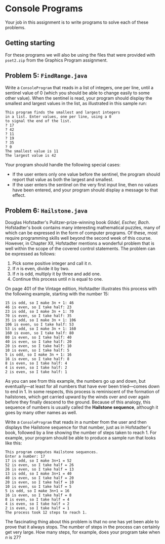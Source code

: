 # Console Programs

Your job in this assignment is to write programs to solve each of these problems.

## Getting starting

For these programs we will also be using the files that were provided with 
`pset2.zip` from the Graphics Program assignment. 

## Problem 5: `FindRange.java`

Write a `ConsoleProgram` that reads in a list of integers, one per line, until a
sentinel value of 0 (which you should be able to change easily to some other
value). When the sentinel is read, your program should display the smallest and
largest values in the list, as illustrated in this sample run:

    This program finds the smallest and largest integers
    in a list. Enter values, one per line, using a 0
    to signal the end of the list.
    ? 17
    ? 42
    ? 11
    ? 19
    ? 35
    ? 0
    The smallest value is 11
    The largest value is 42

Your program should handle the following special cases:

* If the user enters only one value before the sentinel, the program should
  report that value as both the largest and smallest.
* If the user enters the sentinel on the very first input line, then no values
  have been entered, and your program should display a message to that effect.

## Problem 6: `Hailstone.java`

Douglas Hofstadter's Pulitzer-prize-winning book *Gödel, Escher,
Bach*. Hofstadter's book contains many interesting mathematical puzzles, many of
which can be expressed in the form of computer programs. Of these, most require
programming skills well beyond the second week of this course. However, in
Chapter XII, Hofstadter mentions a wonderful problem that is well within the
scope of the covered control statements. The problem can be expressed as
follows:

1. Pick some positive integer and call it *n*.  
2. If *n* is even, divide it by two.  
3. If *n* is odd, multiply it by three and add one.  
4. Continue this process until *n* is equal to one.  

On page 401 of the Vintage edition, Hofstadter illustrates this process with the
following example, starting with the number 15:

    15 is odd, so I make 3n + 1: 46
    46 is even, so I take half: 23
    23 is odd, so I make 3n + 1: 70
    70 is even, so I take half: 35
    35 is odd, so I make 3n + 1: 106
    106 is even, so I take half: 53
    53 is odd, so I make 3n + 1: 160
    160 is even, so I take half: 80
    80 is even, so I take half: 40
    40 is even, so I take half: 20
    20 is even, so I take half: 10
    10 is even, so I take half: 5
    5 is odd, so I make 3n + 1: 16
    16 is even, so I take half: 8
    8 is even, so I take half: 4
    4 is even, so I take half: 2
    2 is even, so I take half: 1
    
As you can see from this example, the numbers go up and down, but eventually—at
least for all numbers that have ever been tried—comes down to end in 1. In some
respects, this process is reminiscent of the formation of hailstones, which get
carried upward by the winds over and over again before they finally descend to
the ground. Because of this analogy, this sequence of numbers is usually called
the **Hailstone sequence**, although it goes by many other names as well.

Write a `ConsoleProgram` that reads in a number from the user and then displays
the Hailstone sequence for that number, just as in Hofstadter's book, followed
by a line showing the number of steps taken to reach 1. For example, your
program should be able to produce a sample run that looks like this:

    This program computes Hailstone sequences.
    Enter a number: 17
    17 is odd, so I make 3n+1 = 52
    52 is even, so I take half = 26
    26 is even, so I take half = 13
    13 is odd, so I make 3n+1 = 40
    40 is even, so I take half = 20
    20 is even, so I take half = 10
    10 is even, so I take half = 5
    5 is odd, so I make 3n+1 = 16
    16 is even, so I take half = 8
    8 is even, so I take half = 4
    4 is even, so I take half = 2
    2 is even, so I take half = 1
    The process took 12 steps to reach 1.

The fascinating thing about this problem is that no one has yet been able to
prove that it always stops. The number of steps in the process can certainly get
very large. How many steps, for example, does your program take when *n* is 27?

